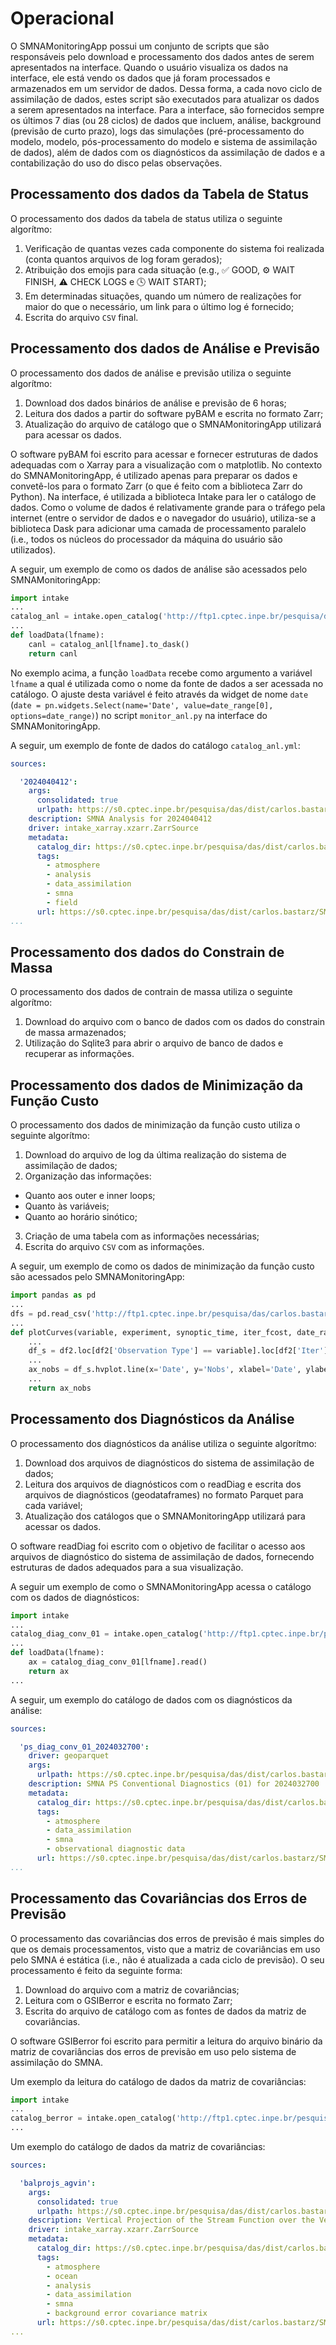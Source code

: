 # Operacional

O SMNAMonitoringApp possui um conjunto de scripts que são responsáveis pelo download e processamento dos dados antes de serem apresentados na interface. Quando o usuário visualiza os dados na interface, ele está vendo os dados que já foram processados e armazenados em um servidor de dados. Dessa forma, a cada novo ciclo de assimilação de dados, estes script são executados para atualizar os dados a serem apresentados na interface. Para a interface, são fornecidos sempre os últimos 7 dias (ou 28 ciclos) de dados que incluem, análise, background (previsão de curto prazo), logs das simulações (pré-processamento do modelo, modelo, pós-processamento do modelo e sistema de assimilação de dados), além de dados com os diagnósticos da assimilação de dados e a contabilização do uso do disco pelas observações.

## Processamento dos dados da Tabela de Status

O processamento dos dados da tabela de status utiliza o seguinte algorítmo:

1. Verificação de quantas vezes cada componente do sistema foi realizada (conta quantos arquivos de log foram gerados);
2. Atribuição dos emojis para cada situação (e.g., ✅  GOOD, ⚙ WAIT FINISH, ⚠ CHECK LOGS e 🕓 WAIT START);
3. Em determinadas situações, quando um número de realizações for maior do que o necessário, um link para o último log é fornecido;
4. Escrita do arquivo `CSV` final.

## Processamento dos dados de Análise e Previsão

O processamento dos dados de análise e previsão utiliza o seguinte algorítmo:

1. Download dos dados binários de análise e previsão de 6 horas;
2. Leitura dos dados a partir do software pyBAM e escrita no formato Zarr;
3. Atualização do arquivo de catálogo que o SMNAMonitoringApp utilizará para acessar os dados.

O software pyBAM foi escrito para acessar e fornecer estruturas de dados adequadas com o Xarray para a visualização com o matplotlib. No contexto do SMNAMonitoringApp, é utilizado apenas para preparar os dados e convetê-los para o formato Zarr (o que é feito com a biblioteca Zarr do Python). Na interface, é utilizada a biblioteca Intake para ler o catálogo de dados. Como o volume de dados é relativamente grande para o tráfego pela internet (entre o servidor de dados e o navegador do usuário), utiliza-se a biblioteca Dask para adicionar uma camada de processamento paralelo (i.e., todos os núcleos do processador da máquina do usuário são utilizados).

A seguir, um exemplo de como os dados de análise são acessados pelo SMNAMonitoringApp:

```python linenums="1"
import intake
...
catalog_anl = intake.open_catalog('http://ftp1.cptec.inpe.br/pesquisa/das/carlos.bastarz/SMNAMonitoringApp/anls/catalog_anl.yml')
...
def loadData(lfname):
    canl = catalog_anl[lfname].to_dask()
    return canl
```

No exemplo acima, a função `loadData` recebe como argumento a variável `lfname` a qual é utilizada como o nome da fonte de dados a ser acessada no catálogo. O ajuste desta variável é feito através da widget de nome `date` (`date = pn.widgets.Select(name='Date', value=date_range[0], options=date_range)`) no script `monitor_anl.py` na interface do SMNAMonitoringApp.

A seguir, um exemplo de fonte de dados do catálogo `catalog_anl.yml`:

```yaml linenums="1"
sources:

  '2024040412':
    args:
      consolidated: true
      urlpath: https://s0.cptec.inpe.br/pesquisa/das/dist/carlos.bastarz/SMNAMonitoringApp/anls/2024040412/GFCTCPT20240404122024040412F.icn.TQ0299L064.zarr
    description: SMNA Analysis for 2024040412
    driver: intake_xarray.xzarr.ZarrSource
    metadata: 
      catalog_dir: https://s0.cptec.inpe.br/pesquisa/das/dist/carlos.bastarz/SMNAMonitoringApp/anls/2024040412
      tags:
        - atmosphere
        - analysis
        - data_assimilation
        - smna
        - field
      url: https://s0.cptec.inpe.br/pesquisa/das/dist/carlos.bastarz/SMNAMonitoringApp/anls/2024040412
...
```

## Processamento dos dados do Constrain de Massa

O processamento dos dados de contrain de massa utiliza o seguinte algorítmo:

1. Download do arquivo com o banco de dados com os dados do constrain de massa armazenados;
2. Utilização do Sqlite3 para abrir o arquivo de banco de dados e recuperar as informações.

## Processamento dos dados de Minimização da Função Custo

O processamento dos dados de minimização da função custo utiliza o seguinte algorítmo:

1. Download do arquivo de log da última realização do sistema de assimilação de dados;
2. Organização das informações:
  * Quanto aos outer e inner loops;
  * Quanto às variáveis;
  * Quanto ao horário sinótico;
3. Criação de uma tabela com as informações necessárias;
4. Escrita do arquivo `CSV` com as informações.

A seguir, um exemplo de como os dados de minimização da função custo são acessados pelo SMNAMonitoringApp:

```python linenums="1"
import pandas as pd
...
dfs = pd.read_csv('http://ftp1.cptec.inpe.br/pesquisa/das/carlos.bastarz/SMNAMonitoringApp/jo/jo_table_series.csv', header=[0, 1], parse_dates=[('df_preOper', 'Date'), ('df_JGerd', 'Date')])
...
def plotCurves(variable, experiment, synoptic_time, iter_fcost, date_range):
    ...
    df_s = df2.loc[df2['Observation Type'] == variable].loc[df2['Iter'] == iter_fcost].set_index('Date').at_time(str(time_fmt0)).reset_index()    
    ...
    ax_nobs = df_s.hvplot.line(x='Date', y='Nobs', xlabel='Date', ylabel=str('Nobs'), persist=True, rot=90, grid=True, label=str(i), line_width=3, height=height, responsive=True)
    ...
    return ax_nobs
```

## Processamento dos Diagnósticos da Análise

O processamento dos diagnósticos da análise utiliza o seguinte algorítmo:

1. Download dos arquivos de diagnósticos do sistema de assimilação de dados;
2. Leitura dos arquivos de diagnósticos com o readDiag e escrita dos arquivos de diagnósticos (geodataframes) no formato Parquet para cada variável;
3. Atualização dos catálogos que o SMNAMonitoringApp utilizará para acessar os dados.

O software readDiag foi escrito com o objetivo de facilitar o acesso aos arquivos de diagnóstico do sistema de assimilação de dados, fornecendo estruturas de dados adequados para a sua visualização.

A seguir um exemplo de como o SMNAMonitoringApp acessa o catálogo com os dados de diagnósticos:

```python linenums="1"
import intake
...
catalog_diag_conv_01 = intake.open_catalog('http://ftp1.cptec.inpe.br/pesquisa/das/carlos.bastarz/SMNAMonitoringApp/rdiag/catalog_diag_conv_01.yml')
...
def loadData(lfname):
    ax = catalog_diag_conv_01[lfname].read()
    return ax
...
```

A seguir, um exemplo do catálogo de dados com os diagnósticos da análise:

```yaml linenums="1"
sources:

  'ps_diag_conv_01_2024032700':
    driver: geoparquet
    args:
      urlpath: https://s0.cptec.inpe.br/pesquisa/das/dist/carlos.bastarz/SMNAMonitoringApp/rdiag/2024032700/ps-diag_conv_01.2024032700.parquet
    description: SMNA PS Conventional Diagnostics (01) for 2024032700
    metadata: 
      catalog_dir: https://s0.cptec.inpe.br/pesquisa/das/dist/carlos.bastarz/SMNAMonitoringApp/rdiag/2024032700
      tags:
        - atmosphere
        - data_assimilation
        - smna
        - observational diagnostic data
      url: https://s0.cptec.inpe.br/pesquisa/das/dist/carlos.bastarz/SMNAMonitoringApp/rdiag/2024032700
...
```

## Processamento das Covariâncias dos Erros de Previsão

O processamento das covariâncias dos erros de previsão é mais simples do que os demais processamentos, visto que a matriz de covariâncias em uso pelo SMNA é estática (i.e., não é atualizada a cada ciclo de previsão). O seu processamento é feito da seguinte forma:

1. Download do arquivo com a matriz de covariâncias;
2. Leitura com o GSIBerror e escrita no formato Zarr;
3. Escrita do arquivo de catálogo com as fontes de dados da matriz de covariâncias.

O software GSIBerror foi escrito para permitir a leitura do arquivo binário da matriz de covariâncias dos erros de previsão em uso pelo sistema de assimilação do SMNA.

Um exemplo da leitura do catálogo de dados da matriz de covariâncias:

```python linenums="1"
import intake
...
catalog_berror = intake.open_catalog('http://ftp1.cptec.inpe.br/pesquisa/das/carlos.bastarz/SMNAMonitoringApp/berror/catalog_berror.yml')
...

```

Um exemplo do catálogo de dados da matriz de covariâncias:

```yaml linenums="1"
sources:

  'balprojs_agvin':
    args:
      consolidated: true
      urlpath: https://s0.cptec.inpe.br/pesquisa/das/dist/carlos.bastarz/SMNAMonitoringApp/berror/smna_berror_balprojs_agvin.zarr
    description: Vertical Projection of the Stream Function over the Vertical Profile of the Balanced Part of Virtual Temperature
    driver: intake_xarray.xzarr.ZarrSource
    metadata:
      catalog_dir: https://s0.cptec.inpe.br/pesquisa/das/dist/carlos.bastarz/SMNAMonitoringApp/berror
      tags:
        - atmosphere
        - ocean
        - analysis
        - data_assimilation
        - smna
        - background error covariance matrix
      url: https://s0.cptec.inpe.br/pesquisa/das/dist/carlos.bastarz/SMNAMonitoringApp/anls/berror
...      
```